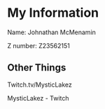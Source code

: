 
# My Information

Name: Johnathan McMenamin

Z number: Z23562151



## Other Things

Twitch.tv/MysticLakez

MysticLakez - Twitch
